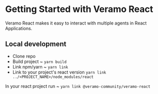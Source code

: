 # Getting Started with Veramo React

Veramo React makes it easy to interact with multiple agents in React Applications.

## Local development

- Clone repo
- Build project ~ `yarn build`
- Link npm/yarn ~ `yarn link`
- Link to your project's react version `yarn link ../<PROJECT_NAME>/node_modules/react`

In your react project run ~ `yarn link @veramo-community/veramo-react`
